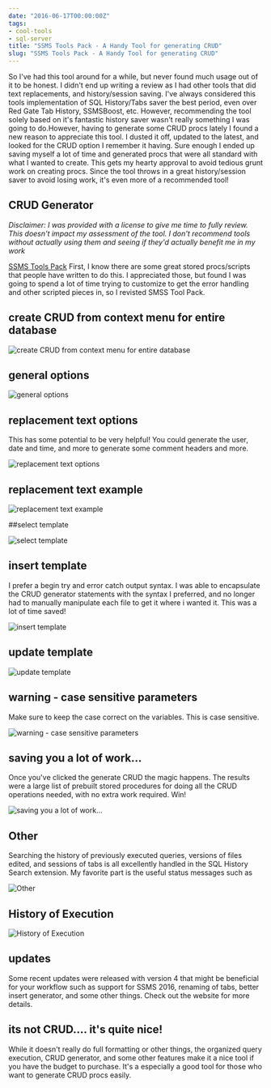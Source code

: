 ```yaml
---
date: "2016-06-17T00:00:00Z"
tags:
- cool-tools
- sql-server
title: "SSMS Tools Pack - A Handy Tool for generating CRUD"
slug: "SSMS Tools Pack - A Handy Tool for generating CRUD"
---
```


So I've had this tool around for a while, but never found much usage out of it to be honest. I didn't end up writing a review as I had other tools that did text replacements, and history/session saving. I've always considered this tools implementation of SQL History/Tabs saver the best period, even over Red Gate Tab History, SSMSBoost, etc. However, recommending the tool solely based on it's fantastic history saver wasn't really something I was going to do.However, having to generate some CRUD procs lately I found a new reason to appreciate this tool. I dusted it off, updated to the latest, and looked for the CRUD option I remember it having. Sure enough I ended up saving myself a lot of time and generated procs that were all standard with what I wanted to create. This gets my hearty approval to avoid tedious grunt work on creating procs. Since the tool throws in a great history/session saver to avoid losing work, it's even more of a recommended tool!

## CRUD Generator

_Disclaimer: I was provided with a license to give me time to fully review. This doesn't impact my assessment of the tool. I don't recommend tools without actually using them and seeing if they'd actually benefit me in my work_

[SSMS Tools Pack](http://bit.ly/1UEbUIW)
First, I know there are some great stored procs/scripts that people have written to do this. I appreciated those, but found I was going to spend a lot of time trying to customize to get the error handling and other scripted pieces in, so I revisted SMSS Tool Pack.

## create CRUD from context menu for entire database

![create CRUD from context menu for entire database](/images/create-crud-from-context-menu-for-entire-database.png)

## general options

![general options](/images/general-options.png)

## replacement text options

This has some potential to be very helpful! You could generate the user, date and time, and more to generate some comment headers and more.

![replacement text options](/images/replacement-text-options.png)

## replacement text example

![replacement text example](/images/replacement-text-example.png)

##select template

![select template](/images/select-template.png)

## insert template

I prefer a begin try and error catch output syntax. I was able to encapsulate the CRUD generator statements with the syntax I preferred, and no longer had to manually manipulate each file to get it where i wanted it. This was a lot of time saved!

![insert template](/images/insert-template.png)

## update template

![update template](/images/update-template.png)

## warning - case sensitive parameters

Make sure to keep the case correct on the variables. This is case sensitive.

![warning - case sensitive parameters](/images/warning---case-sensitive-parameters.png)

## saving you a lot of work...

Once you've clicked the generate CRUD the magic happens.
The results were a large list of prebuilt stored procedures for doing all the CRUD operations needed, with no extra work required. Win!

![saving you a lot of work...](/images/saving-you-a-lot-of-work.png)

## Other

Searching the history of previously executed queries, versions of files edited, and sessions of tabs is all excellently handled in the SQL History Search extension. My favorite part is the useful status messages such as

![Other](/images/other.png)

## History of Execution

![History of Execution](/images/history-of-execution.png)

## updates

Some recent updates were released with version 4 that might be beneficial for your workflow such as support for SSMS 2016, renaming of tabs, better insert generator, and some other things. Check out the website for more details.

## its not CRUD.... it's quite nice!

While it doesn't really do full formatting or other things, the organized query execution, CRUD generator, and some other features make it a nice tool if you have the budget to purchase. It's a especially a good tool for those who want to generate CRUD procs easily.
